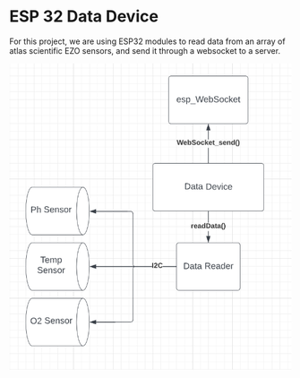 # ESP 32 Data Device
For this project, we are using ESP32 modules to read data from an array of atlas scientific EZO sensors, and send it through a websocket to a server. 


![Esp32 Diagram](ESP32_Diagram.png "ESP32 Diagram")

